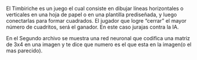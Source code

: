 El Timbiriche es un juego el cual consiste en dibujar líneas horizontales o verticales en una hoja de papel o en una plantilla prediseñada, y luego conectarlas para formar cuadrados. 
El jugador que logre “cerrar” el mayor número de cuadritos, será el ganador.
En este caso jurajas contra la IA.

En el Segundo archivo se muestra una red neuronal que codifica una matriz de 3x4 en una imagen y te dice que numero es el que esta en la imagen(o el mas parecido).
